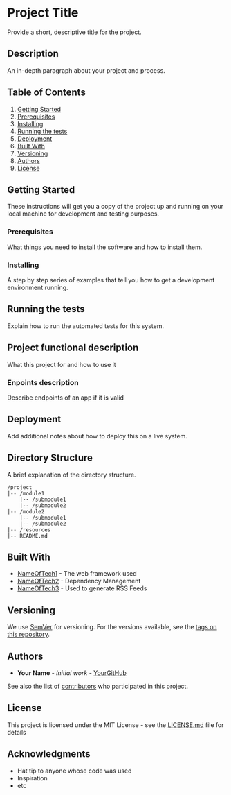 # Project Title

Provide a short, descriptive title for the project.

## Description

An in-depth paragraph about your project and process.

## Table of Contents

1. [Getting Started](#getting-started)
2. [Prerequisites](#prerequisites)
3. [Installing](#installing)
4. [Running the tests](#running-the-tests)
5. [Deployment](#deployment)
6. [Built With](#built-with)
7. [Versioning](#versioning)
8. [Authors](#authors)
9. [License](#license)

## Getting Started

These instructions will get you a copy of the project up and running on your local machine for development and testing purposes.

### Prerequisites

What things you need to install the software and how to install them.

### Installing

A step by step series of examples that tell you how to get a development environment running.

## Running the tests

Explain how to run the automated tests for this system.

## Project functional description

What this project for and how to use it

### Enpoints description

Describe endpoints of an app if it is valid

## Deployment

Add additional notes about how to deploy this on a live system.

## Directory Structure

A brief explanation of the directory structure.

```
/project
|-- /module1
    |-- /submodule1
    |-- /submodule2
|-- /module2
    |-- /submodule1
    |-- /submodule2
|-- /resources
|-- README.md
```



## Built With

* [NameOfTech1](LinkToTech1) - The web framework used
* [NameOfTech2](LinkToTech2) - Dependency Management
* [NameOfTech3](LinkToTech3) - Used to generate RSS Feeds

## Versioning

We use [SemVer](http://semver.org/) for versioning. For the versions available, see the [tags on this repository](https://github.com/your/project/tags).

## Authors

* **Your Name** - *Initial work* - [YourGitHub](https://github.com/your/)

See also the list of [contributors](https://github.com/your/project/contributors) who participated in this project.

## License

This project is licensed under the MIT License - see the [LICENSE.md](LICENSE.md) file for details

## Acknowledgments

* Hat tip to anyone whose code was used
* Inspiration
* etc

